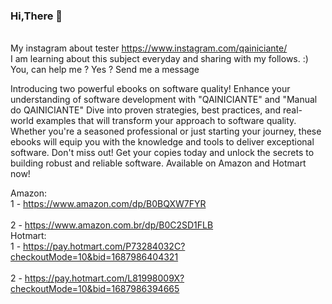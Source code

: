 ### Hi,There 👋

<br>My instagram about tester https://www.instagram.com/qainiciante/<br />
I am learning about this subject everyday and sharing with my follows. :)<br/>
You, can help me ? Yes ? Send me a message 

Introducing two powerful ebooks on software quality! Enhance your understanding of software development with "QAINICIANTE" and "Manual do QAINICIANTE" Dive into proven strategies, best practices, and real-world examples that will transform your approach to software quality. Whether you're a seasoned professional or just starting your journey, these ebooks will equip you with the knowledge and tools to deliver exceptional software. Don't miss out! Get your copies today and unlock the secrets to building robust and reliable software. Available on Amazon and Hotmart now!

Amazon:
 <br> 1 - https://www.amazon.com/dp/B0BQXW7FYR<br />
 <br> 2 - https://www.amazon.com.br/dp/B0C2SD1FLB<br />
Hotmart:
 <br> 1 - https://pay.hotmart.com/P73284032C?checkoutMode=10&bid=1687986404321<br />
  <br>2 - https://pay.hotmart.com/L81998009X?checkoutMode=10&bid=1687986394665<br />


<!--
**Srjordao/Srjordao** is a ✨ _special_ ✨ repository because its `README.md` (this file) appears on your GitHub profile.

Here are some ideas to get you started:



- 🔭 I’m currently working on ...
- 🌱 I’m currently learning ...
- 👯 I’m looking to collaborate on ...
- 🤔 I’m looking for help with ...
- 💬 Ask me about ...
- 📫 How to reach me: ...
- 😄 Pronouns: ...
- ⚡ Fun fact: ...
-->
